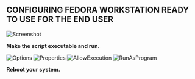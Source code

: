 ## CONFIGURING FEDORA WORKSTATION READY TO USE FOR THE END USER
![Screenshot](https://user-images.githubusercontent.com/57254249/122517560-ce689c00-d02d-11eb-9969-3efebd28d049.png)

**Make the script executable and run.**

![Options](https://user-images.githubusercontent.com/57254249/122517444-a711cf00-d02d-11eb-9238-94df327a4c25.png)
![Properties](https://user-images.githubusercontent.com/57254249/122517905-3323f680-d02e-11eb-944c-b02a9c52c2af.png)
![AllowExecution](https://user-images.githubusercontent.com/57254249/122517928-3ae39b00-d02e-11eb-9427-2fbe114dee85.png)
![RunAsProgram](https://user-images.githubusercontent.com/57254249/122517944-3e772200-d02e-11eb-9356-9132fc418978.png)

**Reboot your system.**
